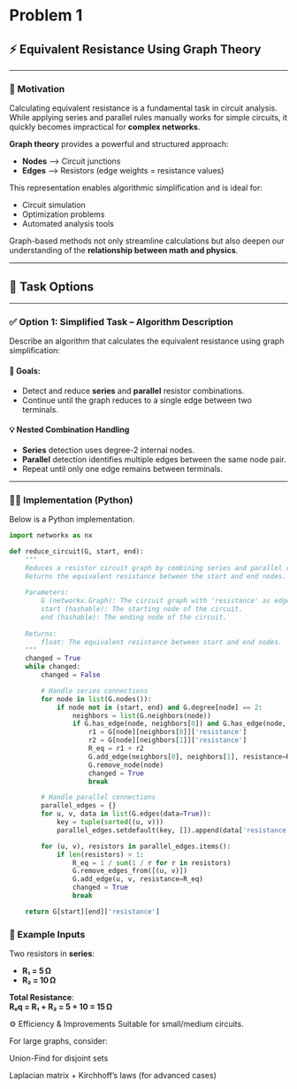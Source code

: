 # Problem 1
## ⚡ Equivalent Resistance Using Graph Theory

---

### 🎯 Motivation

Calculating equivalent resistance is a fundamental task in circuit analysis. While applying series and parallel rules manually works for simple circuits, it quickly becomes impractical for **complex networks**.

**Graph theory** provides a powerful and structured approach:

- **Nodes** ⟶ Circuit junctions  
- **Edges** ⟶ Resistors (edge weights = resistance values)

This representation enables algorithmic simplification and is ideal for:
- Circuit simulation
- Optimization problems
- Automated analysis tools

Graph-based methods not only streamline calculations but also deepen our understanding of the **relationship between math and physics**.

---

## 🧠 Task Options

---

### ✅ Option 1: Simplified Task – Algorithm Description

Describe an algorithm that calculates the equivalent resistance using graph simplification:

#### 📌 Goals:
- Detect and reduce **series** and **parallel** resistor combinations.
- Continue until the graph reduces to a single edge between two terminals.


#### 💡 Nested Combination Handling

- **Series** detection uses degree-2 internal nodes.
- **Parallel** detection identifies multiple edges between the same node pair.
- Repeat until only one edge remains between terminals.

---

### 🧑‍💻 Implementation (Python)

Below is a Python implementation.

```python
import networkx as nx

def reduce_circuit(G, start, end):
    """
    Reduces a resistor circuit graph by combining series and parallel resistors.
    Returns the equivalent resistance between the start and end nodes.
    
    Parameters:
        G (networkx.Graph): The circuit graph with 'resistance' as edge attribute.
        start (hashable): The starting node of the circuit.
        end (hashable): The ending node of the circuit.
    
    Returns:
        float: The equivalent resistance between start and end nodes.
    """
    changed = True
    while changed:
        changed = False

        # Handle series connections
        for node in list(G.nodes()):
            if node not in (start, end) and G.degree[node] == 2:
                neighbors = list(G.neighbors(node))
                if G.has_edge(node, neighbors[0]) and G.has_edge(node, neighbors[1]):
                    r1 = G[node][neighbors[0]]['resistance']
                    r2 = G[node][neighbors[1]]['resistance']
                    R_eq = r1 + r2
                    G.add_edge(neighbors[0], neighbors[1], resistance=R_eq)
                    G.remove_node(node)
                    changed = True
                    break

        # Handle parallel connections
        parallel_edges = {}
        for u, v, data in list(G.edges(data=True)):
            key = tuple(sorted((u, v)))
            parallel_edges.setdefault(key, []).append(data['resistance'])

        for (u, v), resistors in parallel_edges.items():
            if len(resistors) > 1:
                R_eq = 1 / sum(1 / r for r in resistors)
                G.remove_edges_from([(u, v)])
                G.add_edge(u, v, resistance=R_eq)
                changed = True
                break

    return G[start][end]['resistance']
```
### 🧪 Example Inputs

Two resistors in **series**:

- **R₁ = 5 Ω**  
- **R₂ = 10 Ω**

**Total Resistance**:  
**Rₑq = R₁ + R₂ = 5 + 10 = 15 Ω**

⚙️ Efficiency & Improvements
Suitable for small/medium circuits.

For large graphs, consider:

Union-Find for disjoint sets

Laplacian matrix + Kirchhoff’s laws (for advanced cases)

